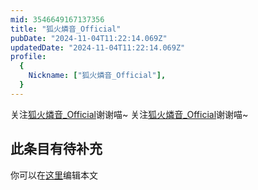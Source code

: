 ```yaml
---
mid: 3546649167137356
title: "狐火燐音_Official"
pubDate: "2024-11-04T11:22:14.069Z"
updatedDate: "2024-11-04T11:22:14.069Z"
profile:
  {
    Nickname: ["狐火燐音_Official"],
  }
---
```


关注[狐火燐音_Official](https://space.bilibili.com/3546649167137356)谢谢喵~ 关注[狐火燐音_Official](https://space.bilibili.com/3546649167137356)谢谢喵~

## 此条目有待补充
你可以在[这里](https://github.com/Yuhanawa/VTuber.ICU-Content/edit/master/v/狐火燐音_Official/index.md)编辑本文
